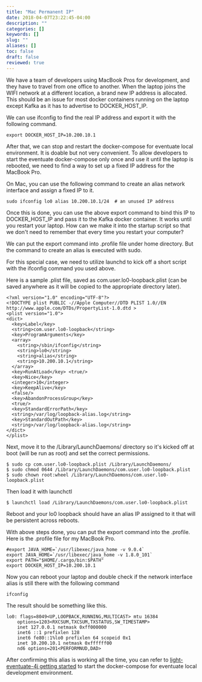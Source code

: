 ```yaml
---
title: "Mac Permanent IP"
date: 2018-04-07T23:22:45-04:00
description: ""
categories: []
keywords: []
slug: ""
aliases: []
toc: false
draft: false
reviewed: true
---
```


We have a team of developers using MacBook Pros for development, and they have to travel from one office to another. When the laptop joins the WIFI network at a different location, a brand new IP address is allocated. This should be an issue for most docker containers running on the laptop except Kafka as it has to advertise to DOCKER_HOST_IP. 

We can use ifconfig to find the real IP address and export it with the following command. 

```
export DOCKER_HOST_IP=10.200.10.1
```

After that, we can stop and restart the docker-compose for eventuate local environment. It is doable but not very convenient. To allow developers to start the eventuate docker-compose only once and use it until the laptop is rebooted, we need to find a way to set up a fixed IP address for the MacBook Pro. 

On Mac, you can use the following command to create an alias network interface and assign a fixed IP to it. 

```
sudo ifconfig lo0 alias 10.200.10.1/24  # an unused IP address
```

Once this is done, you can use the above export command to bind this IP to DOCKER_HOST_IP and pass it to the Kafka docker container. It works until you restart your laptop. How can we make it into the startup script so that we don't need to remember that every time you restart your computer?

We can put the export command into .profile file under home directory. But the command to create an alias is executed with sudo. 


For this special case, we need to utilize launchd to kick off a short script with the ifconfig command you used above.

Here is a sample .plist file, saved as com.user.lo0-loopback.plist (can be saved anywhere as it will be copied to the appropriate directory later).

```
<?xml version="1.0" encoding="UTF-8"?> 
<!DOCTYPE plist PUBLIC -//Apple Computer//DTD PLIST 1.0//EN http://www.apple.com/DTDs/PropertyList-1.0.dtd > 
<plist version="1.0"> 
<dict> 
  <key>Label</key> 
  <string>com.user.lo0-loopback</string> 
  <key>ProgramArguments</key> 
  <array> 
    <string>/sbin/ifconfig</string> 
    <string>lo0</string> 
    <string>alias</string> 
    <string>10.200.10.1</string> 
  </array> 
  <key>RunAtLoad</key> <true/> 
  <key>Nice</key> 
  <integer>10</integer> 
  <key>KeepAlive</key> 
  <false/> 
  <key>AbandonProcessGroup</key> 
  <true/> 
  <key>StandardErrorPath</key> 
  <string>/var/log/loopback-alias.log</string> 
  <key>StandardOutPath</key> 
  <string>/var/log/loopback-alias.log</string> 
</dict> 
</plist>
```

Next, move it to the /Library/LaunchDaemons/ directory so it's kicked off at boot (will be run as root) and set the correct permissions.

```
$ sudo cp com.user.lo0-loopback.plist /Library/LaunchDaemons/ 
$ sudo chmod 0644 /Library/LaunchDaemons/com.user.lo0-loopback.plist 
$ sudo chown root:wheel /Library/LaunchDaemons/com.user.lo0-loopback.plist
```

Then load it with launchctl

```
$ launchctl load /Library/LaunchDaemons/com.user.lo0-loopback.plist
```
Reboot and your lo0 loopback should have an alias IP assigned to it that will be persistent across reboots.


With above steps done, you can put the export command into the .profile. Here is the .profile file for my MacBook Pro. 

```
#export JAVA_HOME=`/usr/libexec/java_home -v 9.0.4`
export JAVA_HOME=`/usr/libexec/java_home -v 1.8.0_101`
export PATH="$HOME/.cargo/bin:$PATH"
export DOCKER_HOST_IP=10.200.10.1
```

Now you can reboot your laptop and double check if the network interface alias is still there with the following command

```
ifconfig
```

The result should be something like this. 

```
lo0: flags=8049<UP,LOOPBACK,RUNNING,MULTICAST> mtu 16384
    options=1203<RXCSUM,TXCSUM,TXSTATUS,SW_TIMESTAMP>
    inet 127.0.0.1 netmask 0xff000000 
    inet6 ::1 prefixlen 128 
    inet6 fe80::1%lo0 prefixlen 64 scopeid 0x1 
    inet 10.200.10.1 netmask 0xffffff00 
    nd6 options=201<PERFORMNUD,DAD>
```

After confirming this alias is working all the time, you can refer to [light-eventuate-4j getting started] to start the docker-compose for eventuate local development environment. 

[light-eventuate-4j getting started]: /tutorial/eventuate/getting-started/

